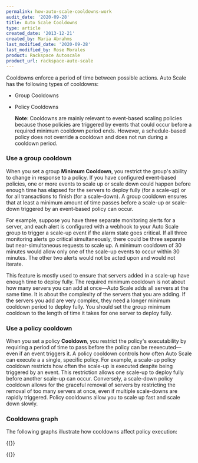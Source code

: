 ```yaml
---
permalink: how-auto-scale-cooldowns-work
audit_date: '2020-09-28'
title: Auto Scale Cooldowns
type: article
created_date: '2013-12-21'
created_by: Maria Abrahms
last_modified_date: '2020-09-28'
last_modified_by: Rose Morales
product: Rackspace Autoscale
product_url: rackspace-auto-scale
---
```


Cooldowns enforce a period of time between possible actions. Auto Scale has the
following types of cooldowns:

- Group Cooldowns
- Policy Cooldowns

    **Note**: Cooldowns are mainly relevant to event-based scaling policies
    because those policies are triggered by events that could occur before a
    required minimum cooldown period ends. However, a schedule-based policy does
    not override a cooldown and does not run during a cooldown period.

### Use a group cooldown

When you set a group **Minimum Cooldown**, you restrict the group's ability
to change in response to a policy. If you have configured event-based
policies, one or more events to scale up or scale down could happen
before enough time has elapsed for the servers to deploy fully (for a
scale-up) or for all transactions to finish (for a scale-down). A
group cooldown ensures that at least a minimum amount of time passes before a
scale-up or scale-down triggered by an event-based policy can occur.

For example, suppose you have three separate monitoring alerts for a server, and
each alert is configured with a webhook to your Auto Scale group to trigger a
scale-up event if the alarm state goes critical. If all three monitoring alerts
go critical simultaneously, there could be three separate but near-simultaneous
requests to scale up. A minimum cooldown of 30 minutes would allow only
one of the scale-up events to occur within 30 minutes. The other two alerts would
not be acted upon and would not iterate.

This feature is mostly used to ensure that servers added in a scale-up
have enough time to deploy fully. The required minimum cooldown is not about how
many servers you can add at once&mdash;Auto Scale adds all servers at the same time. It is
about the complexity of the servers that you are adding. If the servers you
add are very complex, they need a longer minimum cooldown period to
deploy fully. You should set the group minimum cooldown to the length of time
it takes for one server to deploy fully.

### Use a policy cooldown

When you set a policy **Cooldown**, you restrict the policy's executability
by requiring a period of time to pass before the policy can be reexecuted&mdash;even
if an event triggers it. A policy cooldown controls how
often Auto Scale can execute a a single, specific policy. For example, a scale-up policy
cooldown restricts how often the scale-up is executed despite being triggered by
an event. This restriction allows one scale-up to deploy fully before another scale-up can
occur. Conversely, a scale-down policy cooldown allows for the graceful
removal of servers by restricting the removal of too many servers at once, even
if multiple scale-downs are rapidly triggered. Policy cooldowns allow you to
scale up fast and scale down slowly.

### Cooldowns graph

The following graphs illustrate how cooldowns affect policy execution:

{{<image src="Slide6.png" alt="" title="">}}

{{<image src="Slide7.png" alt="" title="">}}
